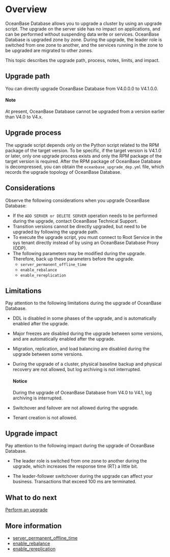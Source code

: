 # Overview

OceanBase Database allows you to upgrade a cluster by using an upgrade script. The upgrade on the server side has no impact on applications, and can be performed without suspending data write or services. OceanBase Database is upgraded zone by zone. During the upgrade, the leader role is switched from one zone to another, and the services running in the zone to be upgraded are migrated to other zones.

This topic describes the upgrade path, process, notes, limits, and impact.

## Upgrade path

You can directly upgrade OceanBase Database from V4.0.0.0 to V4.1.0.0.

<main id="notice" type='explain'>
  <h4>Note</h4>
  <p>At present, OceanBase Database cannot be upgraded from a version earlier than V4.0 to V4.x. </p>
</main>

## Upgrade process

The upgrade script depends only on the Python script related to the RPM package of the target version. To be specific, if the target version is V4.1.0 or later, only one upgrade process exists and only the RPM package of the target version is required. After the RPM package of OceanBase Database is decompressed, you can obtain the `oceanbase_upgrade_dep.yml` file, which records the upgrade topology of OceanBase Database.

## Considerations

Observe the following considerations when you upgrade OceanBase Database:

* If the `ADD SERVER or DELETE SERVER` operation needs to be performed during the upgrade, contact OceanBase Technical Support.
* Transition versions cannot be directly upgraded, but need to be upgraded by following the upgrade path.
* To execute the upgrade script, you must connect to Root Service in the sys tenant directly instead of by using an OceanBase Database Proxy (ODP).
* The following parameters may be modified during the upgrade. Therefore, back up these parameters before the upgrade.
   * `server_permanent_offline_time`
   * `enable_rebalance`
   * `enable_rereplication`

## Limitations

Pay attention to the following limitations during the upgrade of OceanBase Database.

* DDL is disabled in some phases of the upgrade, and is automatically enabled after the upgrade.
* Major freezes are disabled during the upgrade between some versions, and are automatically enabled after the upgrade.
* Migration, replication, and load balancing are disabled during the upgrade between some versions.
* During the upgrade of a cluster, physical baseline backup and physical recovery are not allowed, but log archiving is not interrupted.

  <main id="notice" type='notice'>
      <h4>Notice</h4>
      <p>During the upgrade of OceanBase Database from V4.0 to V4.1, log archiving is interrupted. </p>
  </main>

* Switchover and failover are not allowed during the upgrade.
* Tenant creation is not allowed.

## Upgrade impact

Pay attention to the following impact during the upgrade of OceanBase Database.

* The leader role is switched from one zone to another during the upgrade, which increases the response time (RT) a little bit.

* The leader-follower switchover during the upgrade can affect your business. Transactions that exceed 100 ms are terminated.

## What to do next

[Perform an upgrade](2.start-upgrade.md)

## More information

* [server_permanent_offline_time](../../../../../7.reference/5.system-reference/1.system-configuration-items/3.cluster-level-configuration-items/190.server_permanent_offline_time.md)
* [enable_rebalance](../../../../../7.reference/5.system-reference/1.system-configuration-items/3.cluster-level-configuration-items/79.enable_rebalance.md)
* [enable_rereplication](../../../../../7.reference/5.system-reference/1.system-configuration-items/3.cluster-level-configuration-items/82.enable_rereplication.md)
